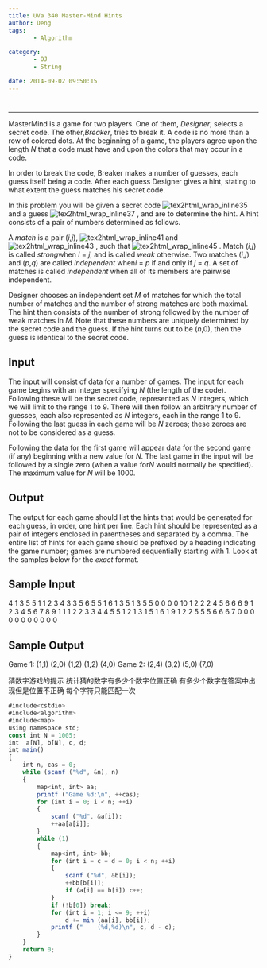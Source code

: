 ```yaml
---
title: UVa 340 Master-Mind Hints
author: Deng
tags: 
       - Algorithm

category: 
       - OJ
       - String

date: 2014-09-02 09:50:15
---
```

#

****

MasterMind is a game for two players. One of them, *Designer*, selects a secret code. The other,*Breaker*, tries to break it. A code is no more than a row of colored dots. At the beginning of a game, the players agree upon the length *N* that a code must have and upon the colors that may occur in a code.

In order to break the code, Breaker makes a number of guesses, each guess itself being a code. After each guess Designer gives a hint, stating to what extent the guess matches his secret code.

In this problem you will be given a secret code ![tex2html_wrap_inline35](../images/dge.org-external-3-340img1.gif.png) and a guess ![tex2html_wrap_inline37](../images/dge.org-external-3-340img2.gif.png) , and are to determine the hint. A hint consists of a pair of numbers determined as follows.

A *match* is a pair (*i*,*j*), ![tex2html_wrap_inline41](../images/dge.org-external-3-340img3.gif.png) and ![tex2html_wrap_inline43](../images/dge.org-external-3-340img4.gif.png) , such that ![tex2html_wrap_inline45](../images/dge.org-external-3-340img5.gif.png) . Match (*i*,*j*) is called *strong*when *i* = *j*, and is called *weak* otherwise. Two matches (*i*,*j*) and (*p*,*q*) are called *independent* when*i* = *p* if and only if *j* = *q*. A set of matches is called *independent* when all of its members are pairwise independent.

Designer chooses an independent set *M* of matches for which the total number of matches and the number of strong matches are both maximal. The hint then consists of the number of strong followed by the number of weak matches in *M*. Note that these numbers are uniquely determined by the secret code and the guess. If the hint turns out to be (*n*,0), then the guess is identical to the secret code.

## Input

The input will consist of data for a number of games. The input for each game begins with an integer specifying *N* (the length of the code). Following these will be the secret code, represented as *N* integers, which we will limit to the range 1 to 9. There will then follow an arbitrary number of guesses, each also represented as *N* integers, each in the range 1 to 9. Following the last guess in each game will be *N* zeroes; these zeroes are not to be considered as a guess.

Following the data for the first game will appear data for the second game (if any) beginning with a new value for *N*. The last game in the input will be followed by a single zero (when a value for*N* would normally be specified). The maximum value for *N* will be 1000.

## Output

The output for each game should list the hints that would be generated for each guess, in order, one hint per line. Each hint should be represented as a pair of integers enclosed in parentheses and separated by a comma. The entire list of hints for each game should be prefixed by a heading indicating the game number; games are numbered sequentially starting with 1. Look at the samples below for the *exact* format.

## Sample Input

4 1 3 5 5 1 1 2 3 4 3 3 5 6 5 5 1 6 1 3 5 1 3 5 5 0 0 0 0 10 1 2 2 2 4 5 6 6 6 9 1 2 3 4 5 6 7 8 9 1 1 1 2 2 3 3 4 4 5 5 1 2 1 3 1 5 1 6 1 9 1 2 2 5 5 5 6 6 6 7 0 0 0 0 0 0 0 0 0 0 0

## Sample Output

Game 1: (1,1) (2,0) (1,2) (1,2) (4,0) Game 2: (2,4) (3,2) (5,0) (7,0)

猜数字游戏的提示 统计猜的数字有多少个数字位置正确 有多少个数字在答案中出现但是位置不正确 每个字符只能匹配一次

```js 
#include<cstdio>
#include<algorithm>
#include<map>
using namespace std;
const int N = 1005;
int  a[N], b[N], c, d;
int main()
{
    int n, cas = 0;
    while (scanf ("%d", &n), n)
    {
        map<int, int> aa;
        printf ("Game %d:\n", ++cas);
        for (int i = 0; i < n; ++i)
        {
            scanf ("%d", &a[i]);
            ++aa[a[i]];
        }
        while (1)
        {
            map<int, int> bb;
            for (int i = c = d = 0; i < n; ++i)
            {
                scanf ("%d", &b[i]);
                ++bb[b[i]];
                if (a[i] == b[i]) c++;
            }
            if (!b[0]) break;
            for (int i = 1; i <= 9; ++i)
                d += min (aa[i], bb[i]);
            printf ("    (%d,%d)\n", c, d - c);
        }
    }
    return 0;
}
```